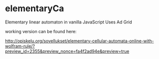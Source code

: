 # elementaryCa
Elementary linear automaton in vanilla JavaScript
Uses Ad Grid

working version can be found here:

http://opiskelu.org/sovellukset/elementary-cellular-automata-online-with-wolfram-rule/?preview_id=2355&preview_nonce=fa4f2ad94e&preview=true
